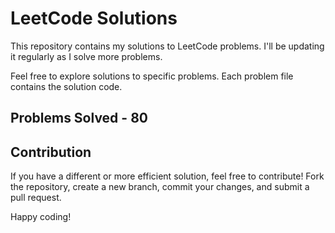 # LeetCode Solutions

This repository contains my solutions to LeetCode problems. I'll be updating it regularly as I solve more problems.

Feel free to explore solutions to specific problems. Each problem file contains the solution code.

## Problems Solved - 80

## Contribution

If you have a different or more efficient solution, feel free to contribute! Fork the repository, create a new branch, commit your changes, and submit a pull request.

Happy coding!